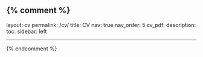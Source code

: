 ## {% comment %}

layout: cv
permalink: /cv/
title: CV
nav: true
nav_order: 5
cv_pdf:
description:
toc:
sidebar: left

---

{% endcomment %}
